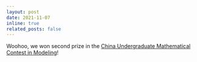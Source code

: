 ```yaml
---
layout: post
date: 2021-11-07
inline: true
related_posts: false
---
```


Woohoo, we won second prize in the [China Undergraduate Mathematical Contest in Modeling](2021%E5%B9%B4%E9%AB%98%E6%95%99%E7%A4%BE%E6%9D%AF%E5%85%A8%E5%9B%BD%E5%A4%A7%E5%AD%A6%E7%94%9F%E6%95%B0%E5%AD%A6%E5%BB%BA%E6%A8%A1%E7%AB%9E%E8%B5%9B%E6%9C%AC%E7%A7%91%E7%BB%84_%E4%BA%8C%E7%AD%89%E5%A5%96.png)!
